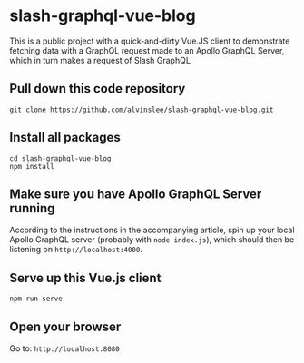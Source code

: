# slash-graphql-vue-blog
This is a public project with a quick-and-dirty Vue.JS client to demonstrate fetching data with a GraphQL request made to an Apollo GraphQL Server, which in turn makes a request of Slash GraphQL

## Pull down this code repository
```
git clone https://github.com/alvinslee/slash-graphql-vue-blog.git
```

## Install all packages
```
cd slash-graphql-vue-blog
npm install
```

## Make sure you have Apollo GraphQL Server running

According to the instructions in the accompanying article, spin up your local Apollo GraphQL server (probably with `node index.js`), which should then be listening on `http://localhost:4000`.

## Serve up this Vue.js client

```
npm run serve
```

## Open your browser

Go to: `http://localhost:8080`

